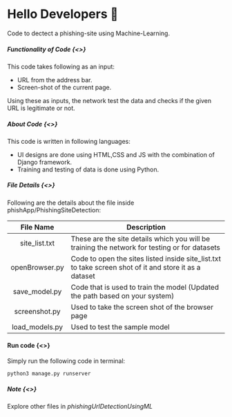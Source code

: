 # Hello Developers  :clap:

Code to dectect a phishing-site using Machine-Learning.

##### Functionality of Code {<>}
This code takes following as an input:

- URL from the address bar.
- Screen-shot of the current page.

Using these as inputs, the network test the data and checks if the given URL is legitimate or not.


##### About Code {<>}
This code is written in following languages:

- UI designs are done using HTML,CSS and JS with the combination of Django framework.
- Training and testing of data is done using Python.


##### File Details {<>}
Following are the details about the file inside phishApp/PhishingSiteDetection:

|    File Name   | Description                                                                                            |
|:--------------:|--------------------------------------------------------------------------------------------------------|
| site_list.txt  | These are the site details which you will be training the network for testing or for datasets          |
| openBrowser.py | Code to open the sites listed inside site_list.txt to take screen shot of it and store it as a dataset |
| save_model.py  | Code that is used to train the model (Updated the path based on your system)                           |
| screenshot.py  | Used to take the screen shot of the browser page                                                       |
| load_models.py | Used to test the sample model                                                                          |


#### Run code {<>}

Simply run the following code in terminal:
```
python3 manage.py runserver
```

##### Note {<>}

Explore other files in  *phishingUrlDetectionUsingML* 
